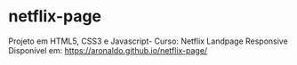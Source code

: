 # netflix-page
 Projeto em HTML5, CSS3 e Javascript- Curso: Netflix Landpage Responsive
Disponível em: https://aronaldo.github.io/netflix-page/
